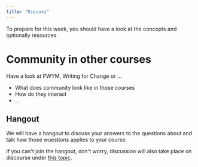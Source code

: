 ```yaml
---
title: "Discuss"
---
```


To prepare for this week, you should have a look at the concepts and optionally resources.

# Community in other courses

Have a look at PWYM, Writing for Change or ...

- What does community look like in those courses
- How do they interact
- ...

## Hangout

We will have a hangout to discuss your answers to the questions about and talk how those wuestions applies to your course.

If you can't join the hangout, don't worry, discussion will also take place on discourse under [this topic](http://community.p2pu.org/t/??).
